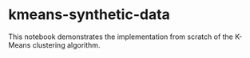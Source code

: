 # kmeans-synthetic-data
This notebook demonstrates the implementation from scratch of the K-Means clustering algorithm.
